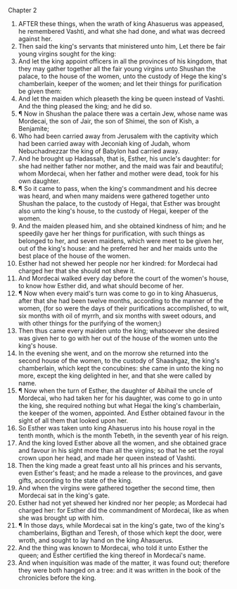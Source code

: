 

Chapter 2

1. AFTER these things, when the wrath of king Ahasuerus was appeased, he remembered Vashti, and what she had done, and what was decreed against her.
2. Then said the king's servants that ministered unto him, Let there be fair young virgins sought for the king:
3. And let the king appoint officers in all the provinces of his kingdom, that they may gather together all the fair young virgins unto Shushan the palace, to the house of the women, unto the custody of Hege the king's chamberlain, keeper of the women; and let their things for purification be given them:
4. And let the maiden which pleaseth the king be queen instead of Vashti.  And the thing pleased the king; and he did so.
5. ¶ Now in Shushan the palace there was a certain Jew, whose name was Mordecai, the son of Jair, the son of Shimei, the son of Kish, a Benjamite;
6. Who had been carried away from Jerusalem with the captivity which had been carried away with Jeconiah king of Judah, whom Nebuchadnezzar the king of Babylon had carried away.
7. And he brought up Hadassah, that is, Esther, his uncle's daughter: for she had neither father nor mother, and the maid was fair and beautiful; whom Mordecai, when her father and mother were dead, took for his own daughter.
8. ¶ So it came to pass, when the king's commandment and his decree was heard, and when many maidens were gathered together unto Shushan the palace, to the custody of Hegai, that Esther was brought also unto the king's house, to the custody of Hegai, keeper of the women.
9. And the maiden pleased him, and she obtained kindness of him; and he speedily gave her her things for purification, with such things as belonged to her, and seven maidens, which were meet to be given her, out of the king's house: and he preferred her and her maids unto the best place of the house of the women.
10. Esther had not shewed her people nor her kindred: for Mordecai had charged her that she should not shew it.
11. And Mordecai walked every day before the court of the women's house, to know how Esther did, and what should become of her.
12. ¶ Now when every maid's turn was come to go in to king Ahasuerus, after that she had been twelve months, according to the manner of the women, (for so were the days of their purifications accomplished, to wit, six months with oil of myrrh, and six months with sweet odours, and with other things for the purifying of the women;)
13. Then thus came every maiden unto the king; whatsoever she desired was given her to go with her out of the house of the women unto the king's house.
14. In the evening she went, and on the morrow she returned into the second house of the women, to the custody of Shaashgaz, the king's chamberlain, which kept the concubines: she came in unto the king no more, except the king delighted in her, and that she were called by name.
15. ¶ Now when the turn of Esther, the daughter of Abihail the uncle of Mordecai, who had taken her for his daughter, was come to go in unto the king, she required nothing but what Hegai the king's chamberlain, the keeper of the women, appointed.  And Esther obtained favour in the sight of all them that looked upon her.
16. So Esther was taken unto king Ahasuerus into his house royal in the tenth month, which is the month Tebeth, in the seventh year of his reign.
17. And the king loved Esther above all the women, and she obtained grace and favour in his sight more than all the virgins; so that he set the royal crown upon her head, and made her queen instead of Vashti.
18. Then the king made a great feast unto all his princes and his servants, even Esther's feast; and he made a release to the provinces, and gave gifts, according to the state of the king.
19. And when the virgins were gathered together the second time, then Mordecai sat in the king's gate.
20. Esther had not yet shewed her kindred nor her people; as Mordecai had charged her: for Esther did the commandment of Mordecai, like as when she was brought up with him.
21. ¶ In those days, while Mordecai sat in the king's gate, two of the king's chamberlains, Bigthan and Teresh, of those which kept the door, were wroth, and sought to lay hand on the king Ahasuerus.
22. And the thing was known to Mordecai, who told it unto Esther the queen; and Esther certified the king thereof in Mordecai's name.
23. And when inquisition was made of the matter, it was found out; therefore they were both hanged on a tree: and it was written in the book of the chronicles before the king.
